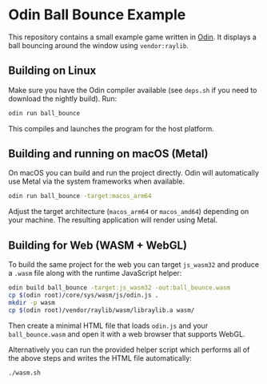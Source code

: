 # Odin Ball Bounce Example

This repository contains a small example game written in [Odin](https://odin-lang.org). It displays a ball bouncing around the window using `vendor:raylib`.

## Building on Linux

Make sure you have the Odin compiler available (see `deps.sh` if you need to download the nightly build). Run:

```bash
odin run ball_bounce
```

This compiles and launches the program for the host platform.

## Building and running on macOS (Metal)

On macOS you can build and run the project directly. Odin will automatically use Metal via the system frameworks when available.

```bash
odin run ball_bounce -target:macos_arm64
```

Adjust the target architecture (`macos_arm64` or `macos_amd64`) depending on your machine. The resulting application will render using Metal.

## Building for Web (WASM + WebGL)

To build the same project for the web you can target `js_wasm32` and produce a `.wasm` file along with the runtime JavaScript helper:

```bash
odin build ball_bounce -target:js_wasm32 -out:ball_bounce.wasm
cp $(odin root)/core/sys/wasm/js/odin.js .
mkdir -p wasm
cp $(odin root)/vendor/raylib/wasm/libraylib.a wasm/
```

Then create a minimal HTML file that loads `odin.js` and your `ball_bounce.wasm` and open it with a web browser that supports WebGL.

Alternatively you can run the provided helper script which performs all of the above steps and writes the HTML file automatically:

```bash
./wasm.sh
```

